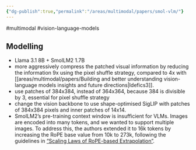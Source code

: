 ```yaml
---
{"dg-publish":true,"permalink":"/areas/multimodal/papers/smol-vlm/"}
---
```


#multimodal #vision-language-models 

## Modelling
* Llama 3.1 8B + SmolLM2 1.7B
* more aggressively compress the patched visual information by reducing the information 9x using the pixel shuffle strategy, compared to 4x with [[areas/multimodal/papers/Building and better understanding vision-language models insights and future directions\|Idefics3]].
* use patches of 384x384, instead of 364x364, because 384 is divisible by 3, essential for pixel shuffle strategy
* change the vision backbone to use shape-optimised SigLIP with patches of 384x384 pixels and inner patches of 14x14.
* SmolLM2’s pre-training context window is insufficient for VLMs. Images are encoded into many tokens, and we wanted to support multiple images. To address this, the authors extended it to 16k tokens by increasing the RoPE base value from 10k to 273k, following the guidelines in [“Scaling Laws of RoPE-based Extrapolation”](https://arxiv.org/abs/2310.05209).